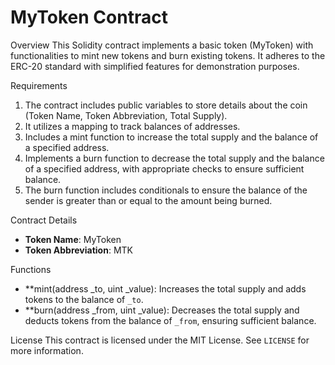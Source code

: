# MyToken Contract

 Overview
This Solidity contract implements a basic token (MyToken) with functionalities to mint new tokens and burn existing tokens. It adheres to the ERC-20 standard with simplified features for demonstration purposes.

 Requirements
1. The contract includes public variables to store details about the coin (Token Name, Token Abbreviation, Total Supply).
2. It utilizes a mapping to track balances of addresses.
3. Includes a mint function to increase the total supply and the balance of a specified address.
4. Implements a burn function to decrease the total supply and the balance of a specified address, with appropriate checks to ensure sufficient balance.
5. The burn function includes conditionals to ensure the balance of the sender is greater than or equal to the amount being burned.

 Contract Details
- **Token Name**: MyToken
- **Token Abbreviation**: MTK

 Functions
- **mint(address _to, uint _value): Increases the total supply and adds tokens to the balance of `_to`.
- **burn(address _from, uint _value): Decreases the total supply and deducts tokens from the balance of `_from`, ensuring sufficient balance.

 License
This contract is licensed under the MIT License. See `LICENSE` for more information.

